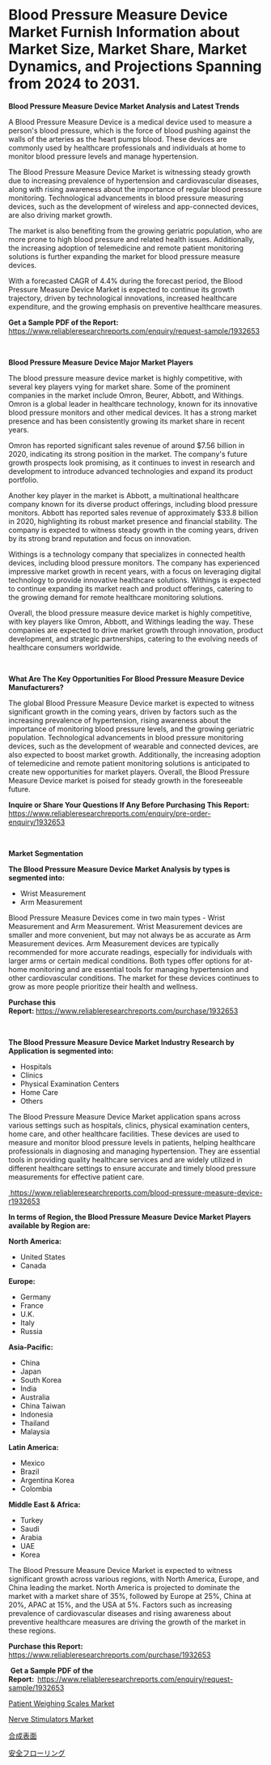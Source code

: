 <p><h1>Blood Pressure Measure Device Market Furnish Information about Market Size, Market Share, Market Dynamics, and Projections Spanning from 2024 to 2031.</h1></p><p><strong>Blood Pressure Measure Device Market Analysis and Latest Trends</strong></p>
<p><p>A Blood Pressure Measure Device is a medical device used to measure a person's blood pressure, which is the force of blood pushing against the walls of the arteries as the heart pumps blood. These devices are commonly used by healthcare professionals and individuals at home to monitor blood pressure levels and manage hypertension.</p><p>The Blood Pressure Measure Device Market is witnessing steady growth due to increasing prevalence of hypertension and cardiovascular diseases, along with rising awareness about the importance of regular blood pressure monitoring. Technological advancements in blood pressure measuring devices, such as the development of wireless and app-connected devices, are also driving market growth.</p><p>The market is also benefiting from the growing geriatric population, who are more prone to high blood pressure and related health issues. Additionally, the increasing adoption of telemedicine and remote patient monitoring solutions is further expanding the market for blood pressure measure devices.</p><p>With a forecasted CAGR of 4.4% during the forecast period, the Blood Pressure Measure Device Market is expected to continue its growth trajectory, driven by technological innovations, increased healthcare expenditure, and the growing emphasis on preventive healthcare measures.</p></p>
<p><strong>Get a Sample PDF of the Report:&nbsp;</strong> <a href="https://www.reliableresearchreports.com/enquiry/request-sample/1932653">https://www.reliableresearchreports.com/enquiry/request-sample/1932653</a></p>
<p>&nbsp;</p>
<p><strong>Blood Pressure Measure Device Major Market Players</strong></p>
<p><p>The blood pressure measure device market is highly competitive, with several key players vying for market share. Some of the prominent companies in the market include Omron, Beurer, Abbott, and Withings. Omron is a global leader in healthcare technology, known for its innovative blood pressure monitors and other medical devices. It has a strong market presence and has been consistently growing its market share in recent years.</p><p>Omron has reported significant sales revenue of around $7.56 billion in 2020, indicating its strong position in the market. The company's future growth prospects look promising, as it continues to invest in research and development to introduce advanced technologies and expand its product portfolio.</p><p>Another key player in the market is Abbott, a multinational healthcare company known for its diverse product offerings, including blood pressure monitors. Abbott has reported sales revenue of approximately $33.8 billion in 2020, highlighting its robust market presence and financial stability. The company is expected to witness steady growth in the coming years, driven by its strong brand reputation and focus on innovation.</p><p>Withings is a technology company that specializes in connected health devices, including blood pressure monitors. The company has experienced impressive market growth in recent years, with a focus on leveraging digital technology to provide innovative healthcare solutions. Withings is expected to continue expanding its market reach and product offerings, catering to the growing demand for remote healthcare monitoring solutions.</p><p>Overall, the blood pressure measure device market is highly competitive, with key players like Omron, Abbott, and Withings leading the way. These companies are expected to drive market growth through innovation, product development, and strategic partnerships, catering to the evolving needs of healthcare consumers worldwide.</p></p>
<p>&nbsp;</p>
<p><strong>What Are The Key Opportunities For Blood Pressure Measure Device Manufacturers?</strong></p>
<p><p>The global Blood Pressure Measure Device market is expected to witness significant growth in the coming years, driven by factors such as the increasing prevalence of hypertension, rising awareness about the importance of monitoring blood pressure levels, and the growing geriatric population. Technological advancements in blood pressure monitoring devices, such as the development of wearable and connected devices, are also expected to boost market growth. Additionally, the increasing adoption of telemedicine and remote patient monitoring solutions is anticipated to create new opportunities for market players. Overall, the Blood Pressure Measure Device market is poised for steady growth in the foreseeable future.</p></p>
<p><strong>Inquire or Share Your Questions If Any Before Purchasing This Report:</strong> <a href="https://www.reliableresearchreports.com/enquiry/pre-order-enquiry/1932653">https://www.reliableresearchreports.com/enquiry/pre-order-enquiry/1932653</a></p>
<p>&nbsp;</p>
<p><strong>Market Segmentation</strong></p>
<p><strong>The Blood Pressure Measure Device Market Analysis by types is segmented into:</strong></p>
<p><ul><li>Wrist Measurement</li><li>Arm Measurement</li></ul></p>
<p><p>Blood Pressure Measure Devices come in two main types - Wrist Measurement and Arm Measurement. Wrist Measurement devices are smaller and more convenient, but may not always be as accurate as Arm Measurement devices. Arm Measurement devices are typically recommended for more accurate readings, especially for individuals with larger arms or certain medical conditions. Both types offer options for at-home monitoring and are essential tools for managing hypertension and other cardiovascular conditions. The market for these devices continues to grow as more people prioritize their health and wellness.</p></p>
<p><strong>Purchase this Report:&nbsp;</strong><a href="https://www.reliableresearchreports.com/purchase/1932653">https://www.reliableresearchreports.com/purchase/1932653</a></p>
<p>&nbsp;</p>
<p><strong>The Blood Pressure Measure Device Market Industry Research by Application is segmented into:</strong></p>
<p><ul><li>Hospitals</li><li>Clinics</li><li>Physical Examination Centers</li><li>Home Care</li><li>Others</li></ul></p>
<p><p>The Blood Pressure Measure Device Market application spans across various settings such as hospitals, clinics, physical examination centers, home care, and other healthcare facilities. These devices are used to measure and monitor blood pressure levels in patients, helping healthcare professionals in diagnosing and managing hypertension. They are essential tools in providing quality healthcare services and are widely utilized in different healthcare settings to ensure accurate and timely blood pressure measurements for effective patient care.</p></p>
<p><a href="https://www.reliableresearchreports.com/blood-pressure-measure-device-r1932653">&nbsp;https://www.reliableresearchreports.com/blood-pressure-measure-device-r1932653</a></p>
<p><strong>In terms of Region, the Blood Pressure Measure Device Market Players available by Region are:</strong></p>
<p>
    <p> <strong> North America: </strong>
        <ul>
            <li>United States</li>
            <li>Canada</li>
        </ul>
        </p> 
    <p> <strong> Europe: </strong>
        <ul>
            <li>Germany</li>
            <li>France</li>
            <li>U.K.</li>
            <li>Italy</li>
            <li>Russia</li>
        </ul>
        </p> 
    <p> <strong> Asia-Pacific: </strong>
        <ul>
            <li>China</li>
            <li>Japan</li>
            <li>South Korea</li>
            <li>India</li>
            <li>Australia</li>
            <li>China Taiwan</li>
            <li>Indonesia</li>
            <li>Thailand</li>
            <li>Malaysia</li>
        </ul>
        </p> 
    <p> <strong> Latin America: </strong>
        <ul>
            <li>Mexico</li>
            <li>Brazil</li>
            <li>Argentina Korea</li>
            <li>Colombia</li>
        </ul>
        </p> 
    <p> <strong> Middle East & Africa: </strong>
        <ul>
            <li>Turkey</li>
            <li>Saudi</li>
            <li>Arabia</li>
            <li>UAE</li>
            <li>Korea</li>
        </ul>
    </p>
    </p>
<p><p>The Blood Pressure Measure Device Market is expected to witness significant growth across various regions, with North America, Europe, and China leading the market. North America is projected to dominate the market with a market share of 35%, followed by Europe at 25%, China at 20%, APAC at 15%, and the USA at 5%. Factors such as increasing prevalence of cardiovascular diseases and rising awareness about preventive healthcare measures are driving the growth of the market in these regions.</p></p>
<p><strong>Purchase this Report: </strong><a href="https://www.reliableresearchreports.com/purchase/1932653">https://www.reliableresearchreports.com/purchase/1932653</a></p>
<p>&nbsp;<strong>Get a Sample PDF of the Report:&nbsp;&nbsp;</strong><a href="https://www.reliableresearchreports.com/enquiry/request-sample/1932653">https://www.reliableresearchreports.com/enquiry/request-sample/1932653</a></p>
<p><strong></strong></p>
<p><p><a href="https://github.com/kufem1/Market-Research-Report-List-2/blob/main/patient-weighing-scales-market.md">Patient Weighing Scales Market</a></p><p><a href="https://github.com/kosella/Market-Research-Report-List-3/blob/main/nerve-stimulators-market.md">Nerve Stimulators Market</a></p><p><a href="https://github.com/sghwr779811674/Market-Research-Report-List-2/blob/main/674806548365.md">合成表面</a></p><p><a href="https://github.com/DemarcusKuhlman/Market-Research-Report-List-1/blob/main/313300548364.md">安全フローリング</a></p></p>